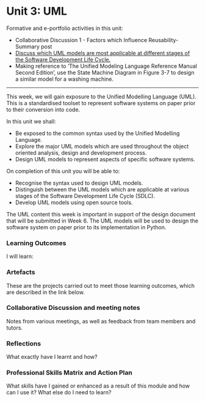# Unit 3: UML

Formative and e-portfolio activities in this unit:
 - Collaborative Discussion 1 - Factors which Influence Reusability-Summary post 
 - [Discuss which UML models are most applicable at different stages of the Software Development Life Cycle.](https://www.uml-diagrams.org/uml-25-diagrams.html)
 - Making reference to ‘The Unified Modeling Language Reference Manual Second Edition’, use the State Machine Diagram in Figure 3-7 to design a similar model for a washing machine.

---

This week, we will gain exposure to the Unified Modelling Language (UML). This is a standardised toolset to represent software systems on paper prior to their conversion into code.

In this unit we shall:
 - Be exposed to the common syntax used by the Unified Modelling Language.
 - Explore the major UML models which are used throughout the object oriented analysis, design and development process.
 - Design UML models to represent aspects of specific software systems.

On completion of this unit you will be able to:
 - Recognise the syntax used to design UML models.
 - Distinguish between the UML models which are applicable at various stages of the Software Development Life Cycle (SDLC).
 - Develop UML models using open source tools.

The UML content this week is important in support of the design document that will be submitted in Week 6. The UML models will be used to design the software system on paper prior to its implementation in Python.

### Learning Outcomes
I will learn:

### Artefacts
These are the projects carried out to meet those learning outcomes, which are described in the link below.

### Collaborative Discussion and meeting notes
Notes from various meetings, as well as feedback from team members and tutors.

### Reflections
What exactly have I learnt and how?

### Professional Skills Matrix and Action Plan
What skills have I gained or enhanced as a result of this module and how can I use it? What else do I need to learn?

